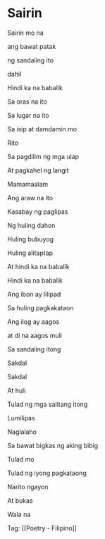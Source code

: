 # Sairin

Sairin mo na

ang bawat patak

ng sandaling ito

dahil

Hindi ka na babalik

Sa oras na ito

Sa lugar na ito

Sa isip at damdamin mo

Rito

Sa pagdilim ng mga ulap

At pagkahel ng langit

Mamamaalam

Ang araw na ito

Kasabay ng paglipas

Ng huling dahon

Huling bubuyog

Huling alitaptap

At hindi ka na babalik

Hindi ka na babalik

Ang ibon ay lilipad

Sa huling pagkakataon

Ang ilog ay aagos

at di na aagos muli

Sa sandaling itong

Sakdal

Sakdal

At huli

Tulad ng mga salitang itong

Lumilipas

Naglalaho

Sa bawat bigkas ng aking bibig

Tulad mo

Tulad ng iyong pagkataong

Narito ngayon

At bukas

Wala na

Tag: [[Poetry - Filipino]]

